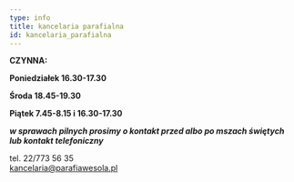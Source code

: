 ```yaml
---
type: info
title: kancelaria parafialna
id: kancelaria_parafialna
---
```

**CZYNNA:**

**Poniedziałek 16.30-17.30**

**Środa 18.45-19.30** 

**Piątek 7.45-8.15 i 16.30-17.30**

***w sprawach pilnych prosimy o kontakt przed albo po mszach świętych lub kontakt telefoniczny*** 

tel. 22/773 56 35\
kancelaria@parafiawesola.pl